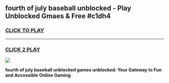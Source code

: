 
## fourth of july baseball unblocked - Play Unblocked Gmaes & Free #c1dh4
<h3>
<a href="https://news.freeplayer.one?title=fourth_of_july_baseball_unblocked&ref=03M">CLICK TO PLAY</a></h3>
<hr>

<h3>
<a href="https://news.freeplayer.one?title=fourth_of_july_baseball_unblocked&ref=03M">CLICK 2 PLAY</a>
  
</h3>

<a href="https://news.freeplayer.one?title=fourth_of_july_baseball_unblocked&ref=03M"><img src="https://clearcache.store/games.png"></a>


**fourth of july baseball unblocked games unblocked: Your Gateway to Fun and Accessible Online Gaming**
